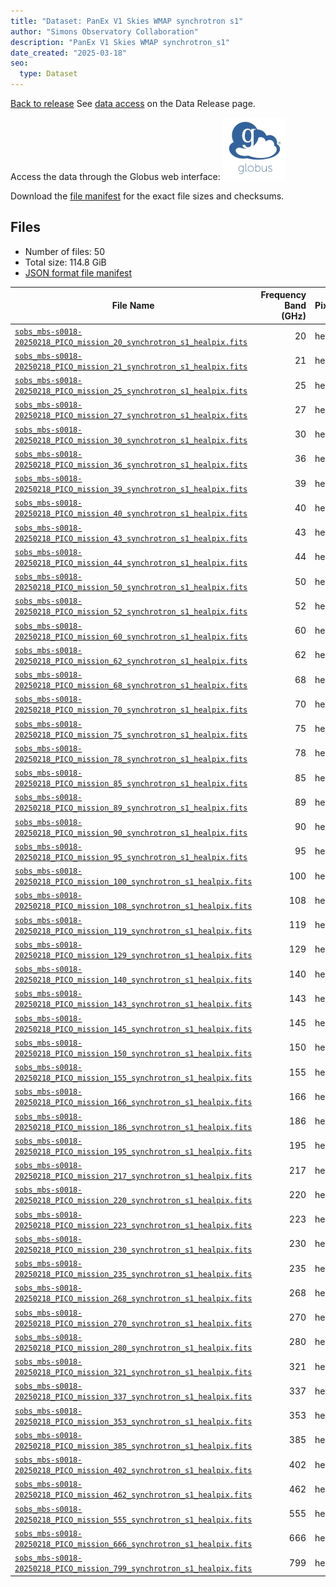 ```yaml
---
title: "Dataset: PanEx V1 Skies WMAP synchrotron s1"
author: "Simons Observatory Collaboration"
description: "PanEx V1 Skies WMAP synchrotron_s1"
date_created: "2025-03-18"
seo:
  type: Dataset
---
```


[Back to release](./panexv1-compsep.html#datasets)
See [data access](./panexv1-compsep.html#data-access) on the Data Release page.

Access the data through the Globus web interface: [![Download via Globus](images/globus-logo.png)](https://app.globus.org/file-manager?origin_id=53b2a147-ae9d-4bbf-9d18-3b46d133d4bb&origin_path=%2Fpanexp_v1_compsep%2Fsynchrotron_s1%2F)

Download the [file manifest](https://g-0a470a.6b7bd8.0ec8.data.globus.org/panexp_v1_compsep/synchrotron_s1/manifest.json) for the exact file sizes and checksums.

## Files

- Number of files: 50
- Total size: 114.8 GiB
- [JSON format file manifest](https://g-0a470a.6b7bd8.0ec8.data.globus.org/panexp_v1_compsep/synchrotron_s1/manifest.json)

|                                                                                                          File Name                                                                                                           | Frequency Band (GHz) | Pixelization |  Size   |
| ---------------------------------------------------------------------------------------------------------------------------------------------------------------------------------------------------------------------------- | -------------------: | ------------ | ------- |
| [`sobs_mbs-s0018-20250218_PICO_mission_20_synchrotron_s1_healpix.fits`](https://g-0a470a.6b7bd8.0ec8.data.globus.org/panexp_v1_compsep/synchrotron_s1/sobs_mbs-s0018-20250218_PICO_mission_20_synchrotron_s1_healpix.fits)   |                   20 | healpix      | 2.3 GiB |
| [`sobs_mbs-s0018-20250218_PICO_mission_21_synchrotron_s1_healpix.fits`](https://g-0a470a.6b7bd8.0ec8.data.globus.org/panexp_v1_compsep/synchrotron_s1/sobs_mbs-s0018-20250218_PICO_mission_21_synchrotron_s1_healpix.fits)   |                   21 | healpix      | 2.3 GiB |
| [`sobs_mbs-s0018-20250218_PICO_mission_25_synchrotron_s1_healpix.fits`](https://g-0a470a.6b7bd8.0ec8.data.globus.org/panexp_v1_compsep/synchrotron_s1/sobs_mbs-s0018-20250218_PICO_mission_25_synchrotron_s1_healpix.fits)   |                   25 | healpix      | 2.3 GiB |
| [`sobs_mbs-s0018-20250218_PICO_mission_27_synchrotron_s1_healpix.fits`](https://g-0a470a.6b7bd8.0ec8.data.globus.org/panexp_v1_compsep/synchrotron_s1/sobs_mbs-s0018-20250218_PICO_mission_27_synchrotron_s1_healpix.fits)   |                   27 | healpix      | 2.3 GiB |
| [`sobs_mbs-s0018-20250218_PICO_mission_30_synchrotron_s1_healpix.fits`](https://g-0a470a.6b7bd8.0ec8.data.globus.org/panexp_v1_compsep/synchrotron_s1/sobs_mbs-s0018-20250218_PICO_mission_30_synchrotron_s1_healpix.fits)   |                   30 | healpix      | 2.3 GiB |
| [`sobs_mbs-s0018-20250218_PICO_mission_36_synchrotron_s1_healpix.fits`](https://g-0a470a.6b7bd8.0ec8.data.globus.org/panexp_v1_compsep/synchrotron_s1/sobs_mbs-s0018-20250218_PICO_mission_36_synchrotron_s1_healpix.fits)   |                   36 | healpix      | 2.3 GiB |
| [`sobs_mbs-s0018-20250218_PICO_mission_39_synchrotron_s1_healpix.fits`](https://g-0a470a.6b7bd8.0ec8.data.globus.org/panexp_v1_compsep/synchrotron_s1/sobs_mbs-s0018-20250218_PICO_mission_39_synchrotron_s1_healpix.fits)   |                   39 | healpix      | 2.3 GiB |
| [`sobs_mbs-s0018-20250218_PICO_mission_40_synchrotron_s1_healpix.fits`](https://g-0a470a.6b7bd8.0ec8.data.globus.org/panexp_v1_compsep/synchrotron_s1/sobs_mbs-s0018-20250218_PICO_mission_40_synchrotron_s1_healpix.fits)   |                   40 | healpix      | 2.3 GiB |
| [`sobs_mbs-s0018-20250218_PICO_mission_43_synchrotron_s1_healpix.fits`](https://g-0a470a.6b7bd8.0ec8.data.globus.org/panexp_v1_compsep/synchrotron_s1/sobs_mbs-s0018-20250218_PICO_mission_43_synchrotron_s1_healpix.fits)   |                   43 | healpix      | 2.3 GiB |
| [`sobs_mbs-s0018-20250218_PICO_mission_44_synchrotron_s1_healpix.fits`](https://g-0a470a.6b7bd8.0ec8.data.globus.org/panexp_v1_compsep/synchrotron_s1/sobs_mbs-s0018-20250218_PICO_mission_44_synchrotron_s1_healpix.fits)   |                   44 | healpix      | 2.3 GiB |
| [`sobs_mbs-s0018-20250218_PICO_mission_50_synchrotron_s1_healpix.fits`](https://g-0a470a.6b7bd8.0ec8.data.globus.org/panexp_v1_compsep/synchrotron_s1/sobs_mbs-s0018-20250218_PICO_mission_50_synchrotron_s1_healpix.fits)   |                   50 | healpix      | 2.3 GiB |
| [`sobs_mbs-s0018-20250218_PICO_mission_52_synchrotron_s1_healpix.fits`](https://g-0a470a.6b7bd8.0ec8.data.globus.org/panexp_v1_compsep/synchrotron_s1/sobs_mbs-s0018-20250218_PICO_mission_52_synchrotron_s1_healpix.fits)   |                   52 | healpix      | 2.3 GiB |
| [`sobs_mbs-s0018-20250218_PICO_mission_60_synchrotron_s1_healpix.fits`](https://g-0a470a.6b7bd8.0ec8.data.globus.org/panexp_v1_compsep/synchrotron_s1/sobs_mbs-s0018-20250218_PICO_mission_60_synchrotron_s1_healpix.fits)   |                   60 | healpix      | 2.3 GiB |
| [`sobs_mbs-s0018-20250218_PICO_mission_62_synchrotron_s1_healpix.fits`](https://g-0a470a.6b7bd8.0ec8.data.globus.org/panexp_v1_compsep/synchrotron_s1/sobs_mbs-s0018-20250218_PICO_mission_62_synchrotron_s1_healpix.fits)   |                   62 | healpix      | 2.3 GiB |
| [`sobs_mbs-s0018-20250218_PICO_mission_68_synchrotron_s1_healpix.fits`](https://g-0a470a.6b7bd8.0ec8.data.globus.org/panexp_v1_compsep/synchrotron_s1/sobs_mbs-s0018-20250218_PICO_mission_68_synchrotron_s1_healpix.fits)   |                   68 | healpix      | 2.3 GiB |
| [`sobs_mbs-s0018-20250218_PICO_mission_70_synchrotron_s1_healpix.fits`](https://g-0a470a.6b7bd8.0ec8.data.globus.org/panexp_v1_compsep/synchrotron_s1/sobs_mbs-s0018-20250218_PICO_mission_70_synchrotron_s1_healpix.fits)   |                   70 | healpix      | 2.3 GiB |
| [`sobs_mbs-s0018-20250218_PICO_mission_75_synchrotron_s1_healpix.fits`](https://g-0a470a.6b7bd8.0ec8.data.globus.org/panexp_v1_compsep/synchrotron_s1/sobs_mbs-s0018-20250218_PICO_mission_75_synchrotron_s1_healpix.fits)   |                   75 | healpix      | 2.3 GiB |
| [`sobs_mbs-s0018-20250218_PICO_mission_78_synchrotron_s1_healpix.fits`](https://g-0a470a.6b7bd8.0ec8.data.globus.org/panexp_v1_compsep/synchrotron_s1/sobs_mbs-s0018-20250218_PICO_mission_78_synchrotron_s1_healpix.fits)   |                   78 | healpix      | 2.3 GiB |
| [`sobs_mbs-s0018-20250218_PICO_mission_85_synchrotron_s1_healpix.fits`](https://g-0a470a.6b7bd8.0ec8.data.globus.org/panexp_v1_compsep/synchrotron_s1/sobs_mbs-s0018-20250218_PICO_mission_85_synchrotron_s1_healpix.fits)   |                   85 | healpix      | 2.3 GiB |
| [`sobs_mbs-s0018-20250218_PICO_mission_89_synchrotron_s1_healpix.fits`](https://g-0a470a.6b7bd8.0ec8.data.globus.org/panexp_v1_compsep/synchrotron_s1/sobs_mbs-s0018-20250218_PICO_mission_89_synchrotron_s1_healpix.fits)   |                   89 | healpix      | 2.3 GiB |
| [`sobs_mbs-s0018-20250218_PICO_mission_90_synchrotron_s1_healpix.fits`](https://g-0a470a.6b7bd8.0ec8.data.globus.org/panexp_v1_compsep/synchrotron_s1/sobs_mbs-s0018-20250218_PICO_mission_90_synchrotron_s1_healpix.fits)   |                   90 | healpix      | 2.3 GiB |
| [`sobs_mbs-s0018-20250218_PICO_mission_95_synchrotron_s1_healpix.fits`](https://g-0a470a.6b7bd8.0ec8.data.globus.org/panexp_v1_compsep/synchrotron_s1/sobs_mbs-s0018-20250218_PICO_mission_95_synchrotron_s1_healpix.fits)   |                   95 | healpix      | 2.3 GiB |
| [`sobs_mbs-s0018-20250218_PICO_mission_100_synchrotron_s1_healpix.fits`](https://g-0a470a.6b7bd8.0ec8.data.globus.org/panexp_v1_compsep/synchrotron_s1/sobs_mbs-s0018-20250218_PICO_mission_100_synchrotron_s1_healpix.fits) |                  100 | healpix      | 2.3 GiB |
| [`sobs_mbs-s0018-20250218_PICO_mission_108_synchrotron_s1_healpix.fits`](https://g-0a470a.6b7bd8.0ec8.data.globus.org/panexp_v1_compsep/synchrotron_s1/sobs_mbs-s0018-20250218_PICO_mission_108_synchrotron_s1_healpix.fits) |                  108 | healpix      | 2.3 GiB |
| [`sobs_mbs-s0018-20250218_PICO_mission_119_synchrotron_s1_healpix.fits`](https://g-0a470a.6b7bd8.0ec8.data.globus.org/panexp_v1_compsep/synchrotron_s1/sobs_mbs-s0018-20250218_PICO_mission_119_synchrotron_s1_healpix.fits) |                  119 | healpix      | 2.3 GiB |
| [`sobs_mbs-s0018-20250218_PICO_mission_129_synchrotron_s1_healpix.fits`](https://g-0a470a.6b7bd8.0ec8.data.globus.org/panexp_v1_compsep/synchrotron_s1/sobs_mbs-s0018-20250218_PICO_mission_129_synchrotron_s1_healpix.fits) |                  129 | healpix      | 2.3 GiB |
| [`sobs_mbs-s0018-20250218_PICO_mission_140_synchrotron_s1_healpix.fits`](https://g-0a470a.6b7bd8.0ec8.data.globus.org/panexp_v1_compsep/synchrotron_s1/sobs_mbs-s0018-20250218_PICO_mission_140_synchrotron_s1_healpix.fits) |                  140 | healpix      | 2.3 GiB |
| [`sobs_mbs-s0018-20250218_PICO_mission_143_synchrotron_s1_healpix.fits`](https://g-0a470a.6b7bd8.0ec8.data.globus.org/panexp_v1_compsep/synchrotron_s1/sobs_mbs-s0018-20250218_PICO_mission_143_synchrotron_s1_healpix.fits) |                  143 | healpix      | 2.3 GiB |
| [`sobs_mbs-s0018-20250218_PICO_mission_145_synchrotron_s1_healpix.fits`](https://g-0a470a.6b7bd8.0ec8.data.globus.org/panexp_v1_compsep/synchrotron_s1/sobs_mbs-s0018-20250218_PICO_mission_145_synchrotron_s1_healpix.fits) |                  145 | healpix      | 2.3 GiB |
| [`sobs_mbs-s0018-20250218_PICO_mission_150_synchrotron_s1_healpix.fits`](https://g-0a470a.6b7bd8.0ec8.data.globus.org/panexp_v1_compsep/synchrotron_s1/sobs_mbs-s0018-20250218_PICO_mission_150_synchrotron_s1_healpix.fits) |                  150 | healpix      | 2.3 GiB |
| [`sobs_mbs-s0018-20250218_PICO_mission_155_synchrotron_s1_healpix.fits`](https://g-0a470a.6b7bd8.0ec8.data.globus.org/panexp_v1_compsep/synchrotron_s1/sobs_mbs-s0018-20250218_PICO_mission_155_synchrotron_s1_healpix.fits) |                  155 | healpix      | 2.3 GiB |
| [`sobs_mbs-s0018-20250218_PICO_mission_166_synchrotron_s1_healpix.fits`](https://g-0a470a.6b7bd8.0ec8.data.globus.org/panexp_v1_compsep/synchrotron_s1/sobs_mbs-s0018-20250218_PICO_mission_166_synchrotron_s1_healpix.fits) |                  166 | healpix      | 2.3 GiB |
| [`sobs_mbs-s0018-20250218_PICO_mission_186_synchrotron_s1_healpix.fits`](https://g-0a470a.6b7bd8.0ec8.data.globus.org/panexp_v1_compsep/synchrotron_s1/sobs_mbs-s0018-20250218_PICO_mission_186_synchrotron_s1_healpix.fits) |                  186 | healpix      | 2.3 GiB |
| [`sobs_mbs-s0018-20250218_PICO_mission_195_synchrotron_s1_healpix.fits`](https://g-0a470a.6b7bd8.0ec8.data.globus.org/panexp_v1_compsep/synchrotron_s1/sobs_mbs-s0018-20250218_PICO_mission_195_synchrotron_s1_healpix.fits) |                  195 | healpix      | 2.3 GiB |
| [`sobs_mbs-s0018-20250218_PICO_mission_217_synchrotron_s1_healpix.fits`](https://g-0a470a.6b7bd8.0ec8.data.globus.org/panexp_v1_compsep/synchrotron_s1/sobs_mbs-s0018-20250218_PICO_mission_217_synchrotron_s1_healpix.fits) |                  217 | healpix      | 2.3 GiB |
| [`sobs_mbs-s0018-20250218_PICO_mission_220_synchrotron_s1_healpix.fits`](https://g-0a470a.6b7bd8.0ec8.data.globus.org/panexp_v1_compsep/synchrotron_s1/sobs_mbs-s0018-20250218_PICO_mission_220_synchrotron_s1_healpix.fits) |                  220 | healpix      | 2.3 GiB |
| [`sobs_mbs-s0018-20250218_PICO_mission_223_synchrotron_s1_healpix.fits`](https://g-0a470a.6b7bd8.0ec8.data.globus.org/panexp_v1_compsep/synchrotron_s1/sobs_mbs-s0018-20250218_PICO_mission_223_synchrotron_s1_healpix.fits) |                  223 | healpix      | 2.3 GiB |
| [`sobs_mbs-s0018-20250218_PICO_mission_230_synchrotron_s1_healpix.fits`](https://g-0a470a.6b7bd8.0ec8.data.globus.org/panexp_v1_compsep/synchrotron_s1/sobs_mbs-s0018-20250218_PICO_mission_230_synchrotron_s1_healpix.fits) |                  230 | healpix      | 2.3 GiB |
| [`sobs_mbs-s0018-20250218_PICO_mission_235_synchrotron_s1_healpix.fits`](https://g-0a470a.6b7bd8.0ec8.data.globus.org/panexp_v1_compsep/synchrotron_s1/sobs_mbs-s0018-20250218_PICO_mission_235_synchrotron_s1_healpix.fits) |                  235 | healpix      | 2.3 GiB |
| [`sobs_mbs-s0018-20250218_PICO_mission_268_synchrotron_s1_healpix.fits`](https://g-0a470a.6b7bd8.0ec8.data.globus.org/panexp_v1_compsep/synchrotron_s1/sobs_mbs-s0018-20250218_PICO_mission_268_synchrotron_s1_healpix.fits) |                  268 | healpix      | 2.3 GiB |
| [`sobs_mbs-s0018-20250218_PICO_mission_270_synchrotron_s1_healpix.fits`](https://g-0a470a.6b7bd8.0ec8.data.globus.org/panexp_v1_compsep/synchrotron_s1/sobs_mbs-s0018-20250218_PICO_mission_270_synchrotron_s1_healpix.fits) |                  270 | healpix      | 2.3 GiB |
| [`sobs_mbs-s0018-20250218_PICO_mission_280_synchrotron_s1_healpix.fits`](https://g-0a470a.6b7bd8.0ec8.data.globus.org/panexp_v1_compsep/synchrotron_s1/sobs_mbs-s0018-20250218_PICO_mission_280_synchrotron_s1_healpix.fits) |                  280 | healpix      | 2.3 GiB |
| [`sobs_mbs-s0018-20250218_PICO_mission_321_synchrotron_s1_healpix.fits`](https://g-0a470a.6b7bd8.0ec8.data.globus.org/panexp_v1_compsep/synchrotron_s1/sobs_mbs-s0018-20250218_PICO_mission_321_synchrotron_s1_healpix.fits) |                  321 | healpix      | 2.3 GiB |
| [`sobs_mbs-s0018-20250218_PICO_mission_337_synchrotron_s1_healpix.fits`](https://g-0a470a.6b7bd8.0ec8.data.globus.org/panexp_v1_compsep/synchrotron_s1/sobs_mbs-s0018-20250218_PICO_mission_337_synchrotron_s1_healpix.fits) |                  337 | healpix      | 2.3 GiB |
| [`sobs_mbs-s0018-20250218_PICO_mission_353_synchrotron_s1_healpix.fits`](https://g-0a470a.6b7bd8.0ec8.data.globus.org/panexp_v1_compsep/synchrotron_s1/sobs_mbs-s0018-20250218_PICO_mission_353_synchrotron_s1_healpix.fits) |                  353 | healpix      | 2.3 GiB |
| [`sobs_mbs-s0018-20250218_PICO_mission_385_synchrotron_s1_healpix.fits`](https://g-0a470a.6b7bd8.0ec8.data.globus.org/panexp_v1_compsep/synchrotron_s1/sobs_mbs-s0018-20250218_PICO_mission_385_synchrotron_s1_healpix.fits) |                  385 | healpix      | 2.3 GiB |
| [`sobs_mbs-s0018-20250218_PICO_mission_402_synchrotron_s1_healpix.fits`](https://g-0a470a.6b7bd8.0ec8.data.globus.org/panexp_v1_compsep/synchrotron_s1/sobs_mbs-s0018-20250218_PICO_mission_402_synchrotron_s1_healpix.fits) |                  402 | healpix      | 2.3 GiB |
| [`sobs_mbs-s0018-20250218_PICO_mission_462_synchrotron_s1_healpix.fits`](https://g-0a470a.6b7bd8.0ec8.data.globus.org/panexp_v1_compsep/synchrotron_s1/sobs_mbs-s0018-20250218_PICO_mission_462_synchrotron_s1_healpix.fits) |                  462 | healpix      | 2.3 GiB |
| [`sobs_mbs-s0018-20250218_PICO_mission_555_synchrotron_s1_healpix.fits`](https://g-0a470a.6b7bd8.0ec8.data.globus.org/panexp_v1_compsep/synchrotron_s1/sobs_mbs-s0018-20250218_PICO_mission_555_synchrotron_s1_healpix.fits) |                  555 | healpix      | 2.3 GiB |
| [`sobs_mbs-s0018-20250218_PICO_mission_666_synchrotron_s1_healpix.fits`](https://g-0a470a.6b7bd8.0ec8.data.globus.org/panexp_v1_compsep/synchrotron_s1/sobs_mbs-s0018-20250218_PICO_mission_666_synchrotron_s1_healpix.fits) |                  666 | healpix      | 2.3 GiB |
| [`sobs_mbs-s0018-20250218_PICO_mission_799_synchrotron_s1_healpix.fits`](https://g-0a470a.6b7bd8.0ec8.data.globus.org/panexp_v1_compsep/synchrotron_s1/sobs_mbs-s0018-20250218_PICO_mission_799_synchrotron_s1_healpix.fits) |                  799 | healpix      | 2.3 GiB |
